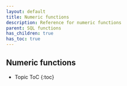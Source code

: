 ```yaml
---
layout: default
title: Numeric functions
description: Reference for numeric functions
parent: SQL functions
has_children: true
has_toc: true
---
```


## Numeric functions

* Topic ToC
{:toc}